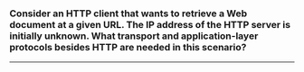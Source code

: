 ### Consider an HTTP client that wants to retrieve a Web document at a given URL. The IP address of the HTTP server is initially unknown. What transport and application-layer protocols besides HTTP are needed in this scenario?

---
